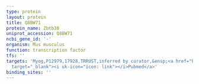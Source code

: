 ```yaml
---
type: protein
layout: protein
title: Q8BW71
protein_name: Zbtb38
uniprot_accession: Q8BW71
ncbi_gene_id: '-'
organism: Mus musculus
function: transcription factor
tfs: ''
targets: 'Myog,P12979,17928,TRRUST,inferred by curator,&ensp;<a href="https://www.ncbi.nlm.nih.gov/pubmed/?term=21625269%5Buid%5D"
  target="_blank"><i uk-icon="icon: link"></i>Pubmed</a>'
binding_sites: ''
---
```

